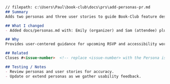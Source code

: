 ﻿```markdown
// filepath: c:\Users\Paul\book-club\docs\prs\add-personas-pr.md
## Summary
Adds two personas and three user stories to guide Book-Club feature design and prioritization.

## What I changed
- Added docs/personas.md with: Emily (organizer) and Sam (attendee) plus three example user stories.

## Why
Provides user-centered guidance for upcoming RSVP and accessibility work.

## Related
Closes #<issue-number>  <!-- replace <issue-number> with the Persona issue number to auto-close it -->

## Testing / Notes
- Review personas and user stories for accuracy.
- Update or extend personas as we gather usability feedback.
```

